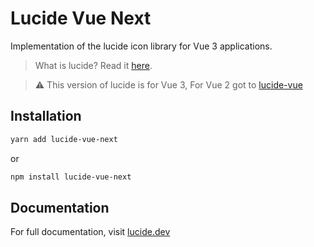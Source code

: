 # Lucide Vue Next

Implementation of the lucide icon library for Vue 3 applications.

> What is lucide? Read it [here](https://github.com/lucide-icons/lucide#what-is-lucide).

> :warning: This version of lucide is for Vue 3, For Vue 2 got to [lucide-vue](https://github.com/lucide-icons/lucide/tree/main/packages/lucide-vue#lucide-vue)

## Installation

```sh
yarn add lucide-vue-next
```

or

```sh
npm install lucide-vue-next
```

## Documentation

For full documentation, visit [lucide.dev](https://lucide.dev/guide/packages/lucide-vue-next)
